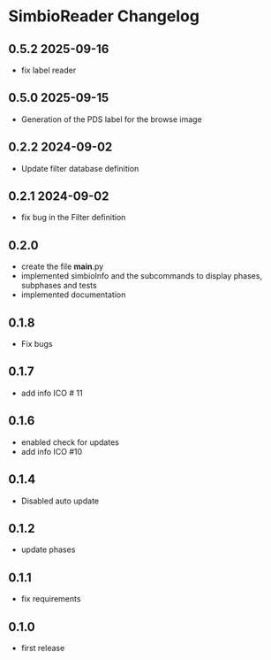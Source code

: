 # SimbioReader Changelog

## 0.5.2 2025-09-16

- fix label reader

## 0.5.0 2025-09-15

- Generation of the PDS label for the browse image

## 0.2.2 2024-09-02

- Update filter database definition

## 0.2.1 2024-09-02

- fix bug in the Filter definition

## 0.2.0

- create the file __main__.py
- implemented simbioInfo and the subcommands to display phases, subphases and tests 
- implemented documentation


## 0.1.8

- Fix bugs

## 0.1.7

- add info ICO # 11

## 0.1.6

- enabled check for updates
- add info ICO #10

## 0.1.4
- Disabled auto update

## 0.1.2

- update phases

## 0.1.1

- fix requirements

## 0.1.0

- first release